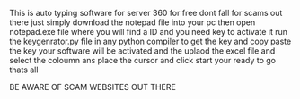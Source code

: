 This is auto typing software for server 360 for free dont fall for scams out there just simply download the notepad file into your pc then open notepad.exe file where you will find a ID and you need key to activate it run the keygenrator.py file in any python compiler to get the key and copy paste the key your software will be activated and the uplaod the excel file and select the coloumn ans place the cursor and click start your ready to go thats all 

BE AWARE OF SCAM WEBSITES OUT THERE 
